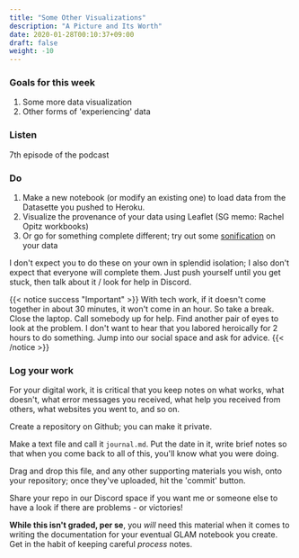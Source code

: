 ```yaml
---
title: "Some Other Visualizations"
description: "A Picture and Its Worth"
date: 2020-01-28T00:10:37+09:00
draft: false
weight: -10
---
```


### Goals for this week

1. Some more data visualization
2. Other forms of 'experiencing' data

### Listen

7th episode of the podcast


### Do

1. Make a new notebook (or modify an existing one) to load data from the Datasette you pushed to Heroku.
2. Visualize the provenance of your data using Leaflet (SG memo: Rachel Opitz workbooks)
3. Or go for something complete different; try out some [sonification](https://mybinder.org/v2/gh/o-date/sonification/master?urlpath=Intro%20to%20Sonification.ipynb) on your data

I don't expect you to do these on your own in splendid isolation; I also don't expect that everyone will complete them. Just push yourself until you get stuck, then talk about it / look for help in Discord.

{{< notice success "Important" >}} With tech work, if it doesn't come together in about 30 minutes, it won't come in an hour. So take a break. Close the laptop. Call somebody up for help. Find another pair of eyes to look at the problem. I don't want to hear that you labored heroically for 2 hours to do something. Jump into our social space and ask for advice.
{{< /notice >}}

### Log your work

For your digital work, it is critical that you keep notes on what works, what doesn't, what error messages you received, what help you received from others, what websites you went to, and so on.

Create a repository on Github; you can make it private.

Make a text file and call it `journal.md`. Put the date in it, write brief notes so that when you come back to all of this, you'll know what you were doing.

Drag and drop this file, and any other supporting materials you wish, onto your repository; once they've uploaded, hit the 'commit' button.

Share your repo in our Discord space if you want me or someone else to have a look if there are problems - or victories!

**While this isn't graded, per se**, you _will_ need this material when it comes to writing the documentation for your eventual GLAM notebook you create. Get in the habit of keeping careful _process_ notes.
